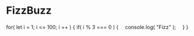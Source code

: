 # FizzBuzz
for( let i = 1; i <= 100; i ++ ) {
  if( i % 3 === 0 ) {
   　console.log( "Fizz" );
 　}
}
